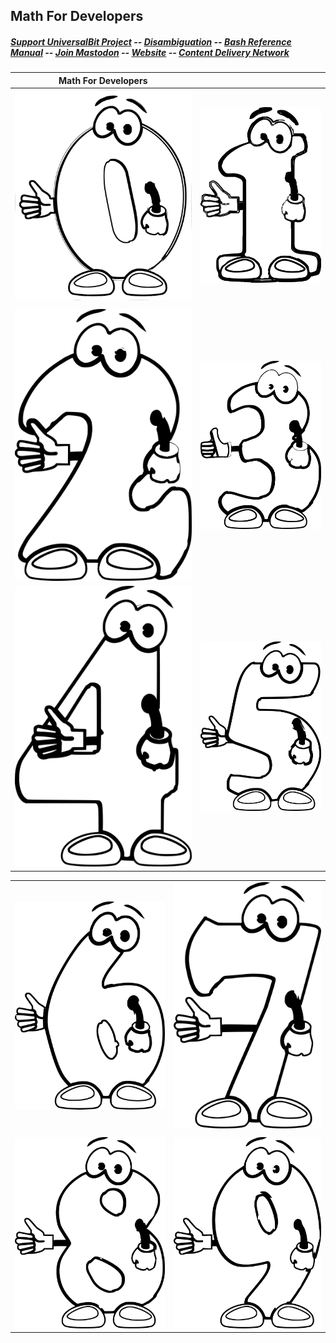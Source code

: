 ## Math For Developers
##### [Support UniversalBit Project](https://github.com/universalbit-dev/universalbit-dev/tree/main/support) -- [Disambiguation](https://en.wikipedia.org/wiki/Wikipedia:Disambiguation) -- [Bash Reference Manual](https://www.gnu.org/software/bash/manual/html_node/index.html) -- [Join Mastodon](https://mastodon.social/invite/wTHp2hSD) -- [Website](https://www.universalbit.it/) -- [Content Delivery Network](https://universalbitcdn.it/)


|         Math For Developers                   |                              |
| ----------------------------------- | ----------------------------------- |
| ![math_for_developer_0_0](https://github.com/universalbit-dev/universalbit-dev/blob/main/math_for_developers/mathematics-0_0.png) | ![math_for_developers_0_1](https://github.com/universalbit-dev/universalbit-dev/blob/main/math_for_developers/mathematics-1_1.png) |
|                             |                             |
| ![math_for_developers_0_2](https://github.com/universalbit-dev/universalbit-dev/blob/main/math_for_developers/mathematics-2_2.png) | ![math_for_developers_0_3](https://github.com/universalbit-dev/universalbit-dev/blob/main/math_for_developers/mathematics-3_3.png) |
| ![math_for_developers_0_4](https://github.com/universalbit-dev/universalbit-dev/blob/main/math_for_developers/mathematics-4_4.png) | ![math_for_developers_0_5](https://github.com/universalbit-dev/universalbit-dev/blob/main/math_for_developers/mathematics-5_5.png) |

|                            |                              |
| ----------------------------------- | ----------------------------------- |
| ![math_for_developers_0_6](https://github.com/universalbit-dev/universalbit-dev/blob/main/math_for_developers/mathematics-6_6.png) | ![math_for_developers_0_7](https://github.com/universalbit-dev/universalbit-dev/blob/main/math_for_developers/mathematics-7_7.png) |
|                             |                             |
| ![math_for_developers_0_8](https://github.com/universalbit-dev/universalbit-dev/blob/main/math_for_developers/mathematics-8_8.png) | ![math_for_developers_0_9](https://github.com/universalbit-dev/universalbit-dev/blob/main/math_for_developers/mathematics-9_9.png) |
